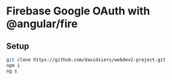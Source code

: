 # Firebase Google OAuth with @angular/fire

## Setup

``` sh
git clone https://github.com/davidsiers/webdev2-project.git
npm i
ng s
```
